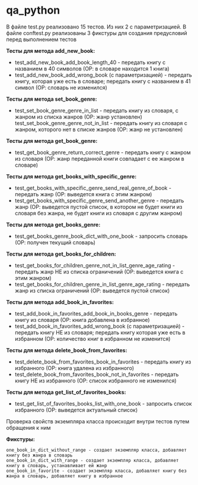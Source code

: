 # qa_python
В файле test.py реализовано 15 тестов. Из них 2 с параметризацией.
В файле conftest.py реализованы 3 фикстуры для создания предусловий перед выполнением тестов

**Тесты для метода add_new_book:**

* test_add_new_book_add_book_length_40 - передать книгу с названием в 40 символов (ОР: в словаре находится 1 книга)
* test_add_new_book_add_wrong_book (с параметризацией) - передать книгу, которая уже есть в словаре; передать книгу с названием в 41 символ (ОР: словарь не изменился)

**Тесты для метода set_book_genre:**

* test_set_book_genre_genre_in_list - передать книгу из словаря, с жанром из списка жанров (ОР: жанр установлен)
test_set_book_genre_genre_not_in_list - передать книгу из словаря с жанром, которого нет в списке жанров (ОР: жанр не установлен)

**Тесты для метода get_book_genre:**

* test_get_book_genre_return_correct_genre - передать книгу с жанром из словаря (ОР: жанр переданной книги совпадает с ее жанром в словаре)

**Тесты для метода get_books_with_specific_genre:**

* test_get_books_with_specific_genre_send_real_genre_of_book - передать жанр (ОР: выведется книга с этим жанром)
* test_get_books_with_specific_genre_send_another_genre - передать жанр (ОР: выведется пустой список, в котором не будет книги из словаря без жанра, не будет книги из словаря с другим жанром)

**Тесты для метода get_books_genre:**

* test_get_books_genre_book_dict_with_one_book - запросить словарь (ОР: получен текущий словарь)

**Тесты для метода get_books_for_children:**

* test_get_books_for_children_genre_not_in_list_genre_age_rating - передать жанр НЕ из списка ограничений (ОР: выведется книга с этим жанром)
* test_get_books_for_children_genre_in_list_genre_age_rating - передать жанр из списка ограничений (ОР: выведется пустой список)

**Тесты для метода add_book_in_favorites:**

* test_add_book_in_favorites_add_book_in_books_genre - передать книгу из словаря (ОР: книга добавлена в избранное)
* test_add_book_in_favorites_add_wrong_book (с параметризацией) - передать книгу НЕ из словаря; передать книгу которая уже есть в избранном (ОР: количество книг в избранном не изменится)

**Тесты для метода delete_book_from_favorites:**

* test_delete_book_from_favorites_book_in_favorites - передать книгу из избранного (ОР: книга удалена из избранного)
* test_delete_book_from_favorites_book_not_in_favorites - передать книгу НЕ из избранного (ОР: список избранного не изменился)

**Тесты для метода get_list_of_favorites_books:**

* test_get_list_of_favorites_books_list_with_one_book - запросить список избранного (ОР: выведется актуальный список)

Проверка свойств экземпляра класса происходит внутри тестов путем обращения к ним

**Фикстуры:**

    one_book_in_dict_without_range - создает экземпляр класса, добавляет книгу без жанра в словарь
    one_book_in_dict_with_range - создает экземпляр класса, добавляет книгу в словарь, устанавливает ей жанр
    one_book_in_favorite - создает экземпляр класса, добавляет книгу без жанра в словарь, добавляет книгу в избранное
